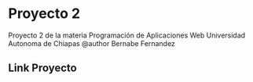 # Proyecto 2

Proyecto 2 de la materia Programación de Aplicaciones Web
Universidad Autonoma de Chiapas
@author Bernabe Fernandez

## Link Proyecto
